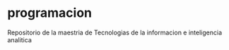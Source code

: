 # programacion
Repositorio de la maestria de Tecnologias de la informacion e inteligencia analitica
